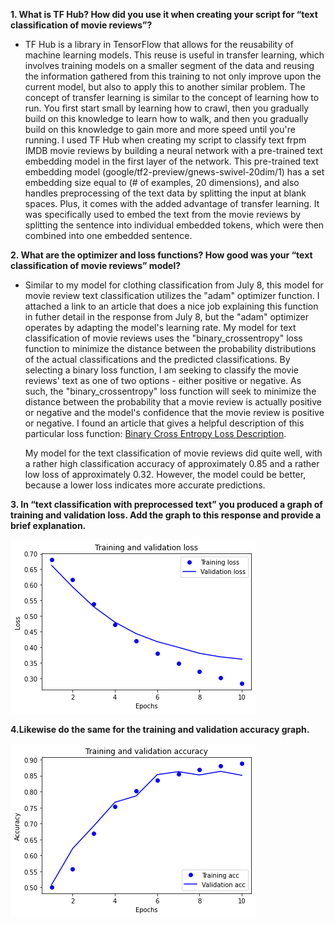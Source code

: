 **1. What is TF Hub?  How did you use it when creating your script for “text classification of movie reviews”?**
*   TF Hub is a library in TensorFlow that allows for the reusability of machine learning models.  This reuse is useful in transfer learning, which involves training models on a smaller segment of the data and reusing the information gathered from this training to not only improve upon the current model, but also to apply this to another similar problem.  The concept of transfer learning is similar to the concept of learning how to run.  You first start small by learning how to crawl, then you gradually build on this knowledge to learn how to walk, and then you gradually build on this knowledge to gain more and more speed until you're running.  I used TF Hub when creating my script to classify text frpm IMDB movie reviews by building a neural network with a pre-trained text embedding model in the first layer of the network.  This pre-trained text embedding model (google/tf2-preview/gnews-swivel-20dim/1) has a set embedding size equal to (# of examples, 20 dimensions), and also handles preprocessing of the text data by splitting the input at blank spaces.  Plus, it comes with the added advantage of transfer learning.  It was specifically used to embed the text from the movie reviews by splitting the sentence into individual embedded tokens, which were then combined into one embedded sentence.

**2. What are the optimizer and loss functions?  How good was your “text classification of movie reviews” model?**
*   Similar to my model for clothing classification from July 8, this model for movie review text classification utilizes the "adam" optimizer function.  I attached a link to an article that does a nice job explaining this function in futher detail in the response from July 8, but the "adam" optimizer operates by adapting the model's learning rate.  My model for text classification of movie reviews uses the "binary_crossentropy" loss function to minimize the distance between the probability distributions of the actual classifications and the predicted classifications.  By selecting a binary loss function, I am seeking to classify the movie reviews' text as one of two options - either positive or negative.  As such, the "binary_crossentropy" loss function will seek to minimize the distance between the probability that a movie review is actually positive or negative and the model's confidence that the movie review is positive or negative.  I found an article that gives a helpful description of this particular loss function: [Binary Cross Entropy Loss Description](https://towardsdatascience.com/understanding-binary-cross-entropy-log-loss-a-visual-explanation-a3ac6025181a). 

    My model for the text classification of movie reviews did quite well, with a rather high classification accuracy of approximately 0.85 and a rather low loss of approximately 
    0.32.  However, the model could be better, because a lower loss indicates more accurate predictions.

**3. In “text classification with preprocessed text” you produced a graph of training and validation loss.  Add the graph to this response and provide a brief explanation.**

![](loss.png)

**4.Likewise do the same for the training and validation accuracy graph.**

![](accuracy.png)
